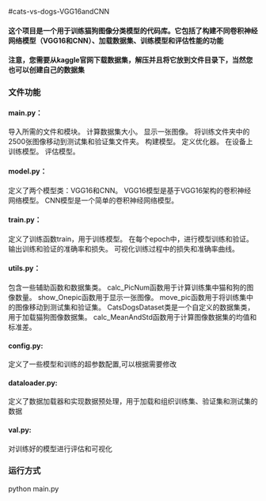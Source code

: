 #cats-vs-dogs-VGG16andCNN

#### 这个项目是一个用于训练猫狗图像分类模型的代码库。它包括了构建不同卷积神经网络模型（VGG16和CNN）、加载数据集、训练模型和评估性能的功能

#### 注意，您需要从kaggle官网下载数据集，解压并且将它放到文件目录下，当然您也可以创建自己的数据集

### 文件功能
#### main.py：

导入所需的文件和模块。
计算数据集大小。
显示一张图像。
将训练文件夹中的2500张图像移动到测试集和验证集文件夹。
构建模型。
定义优化器。
在设备上训练模型。
评估模型。
#### model.py：

定义了两个模型类：VGG16和CNN。
VGG16模型是基于VGG16架构的卷积神经网络模型。
CNN模型是一个简单的卷积神经网络模型。
#### train.py：

定义了训练函数train，用于训练模型。
在每个epoch中，进行模型训练和验证。
输出训练和验证的准确率和损失。
可视化训练过程中的损失和准确率曲线。
#### utils.py：

包含一些辅助函数和数据集类。
calc_PicNum函数用于计算训练集中猫和狗的图像数量。
show_Onepic函数用于显示一张图像。
move_pic函数用于将训练集中的图像移动到测试集和验证集。
CatsDogsDataset类是一个自定义的数据集类，用于加载猫狗图像数据集。
calc_MeanAndStd函数用于计算图像数据集的均值和标准差。
#### config.py:

定义了一些模型和训练的超参数配置,可以根据需要修改
#### dataloader.py:
定义了数据加载器和实现数据预处理，用于加载和组织训练集、验证集和测试集的数据
#### val.py:
对训练好的模型进行评估和可视化
### 运行方式
python main.py
